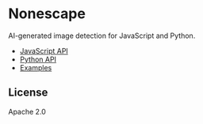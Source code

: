 # Nonescape

AI-generated image detection for JavaScript and Python.

- [JavaScript API](javascript/README.md)
- [Python API](python/README.md)
- [Examples](python/examples/README.md)

## License

Apache 2.0
